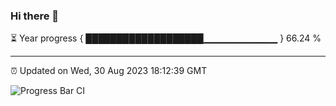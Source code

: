 ### Hi there 👋

⏳ Year progress { ███████████████████▁▁▁▁▁▁▁▁▁▁▁ } 66.24 %

---

⏰ Updated on Wed, 30 Aug 2023 18:12:39 GMT

![Progress Bar CI](https://github.com/liununu/liununu/workflows/Progress%20Bar%20CI/badge.svg)

